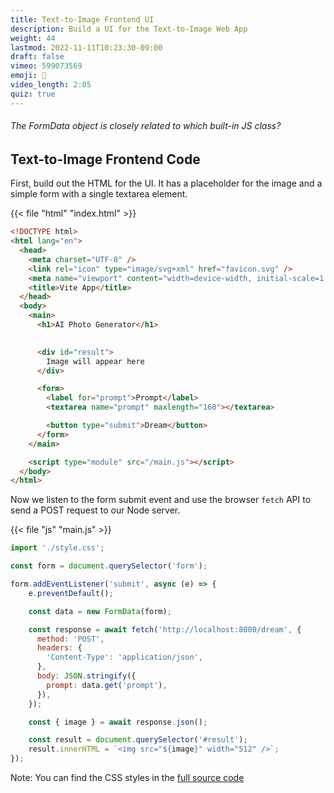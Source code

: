 ```yaml
---
title: Text-to-Image Frontend UI
description: Build a UI for the Text-to-Image Web App
weight: 44
lastmod: 2022-11-11T10:23:30-09:00
draft: false
vimeo: 599073569
emoji: 🍦
video_length: 2:05
quiz: true
---
```


<quiz-modal options="Array:Object:Map:Set" answer="Map" prize="15">
  <h6>The FormData object is closely related to which built-in JS class?</h6>
</quiz-modal>

## Text-to-Image Frontend Code

First, build out the HTML for the UI. It has a placeholder for the image and a simple form with a single textarea element.


{{< file "html" "index.html" >}}
```html
<!DOCTYPE html>
<html lang="en">
  <head>
    <meta charset="UTF-8" />
    <link rel="icon" type="image/svg+xml" href="favicon.svg" />
    <meta name="viewport" content="width=device-width, initial-scale=1.0" />
    <title>Vite App</title>
  </head>
  <body>
    <main>
      <h1>AI Photo Generator</h1>
      

      <div id="result">
        Image will appear here
      </div>

      <form>
        <label for="prompt">Prompt</label>
        <textarea name="prompt" maxlength="160"></textarea>

        <button type="submit">Dream</button>
      </form>
    </main>

    <script type="module" src="/main.js"></script>
  </body>
</html>
```

Now we listen to the form submit event and use the browser `fetch` API to send a POST request to our Node server.

{{< file "js" "main.js" >}}
```js
import './style.css';

const form = document.querySelector('form');

form.addEventListener('submit', async (e) => {
    e.preventDefault();

    const data = new FormData(form);

    const response = await fetch('http://localhost:8080/dream', {
      method: 'POST',
      headers: {
        'Content-Type': 'application/json',
      },
      body: JSON.stringify({
        prompt: data.get('prompt'),
      }),
    });

    const { image } = await response.json();

    const result = document.querySelector('#result');
    result.innerHTML = `<img src="${image}" width="512" />`;
});
```

Note: You can find the CSS styles in the [full source code](https://github.com/fireship-io/javascript-course)